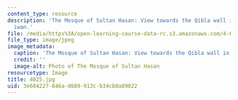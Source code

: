 ```yaml
---
content_type: resource
description: 'The Mosque of Sultan Hasan: View towards the Qibla wall in the main
  iwan.'
file: /media/https%3A/open-learning-course-data-rc.s3.amazonaws.com/4-614-religious-architecture-and-islamic-cultures-fall-2002/3e604227846ad689913cb34cb0a89022_4025.jpg
file_type: image/jpeg
image_metadata:
  caption: 'The Mosque of Sultan Hasan: View towards the Qibla wall in the main iwan.'
  credit: ''
  image-alt: Photo of The Mosque of Sultan Hasan
resourcetype: Image
title: 4025.jpg
uid: 3e604227-846a-d689-913c-b34cb0a89022
---
```

